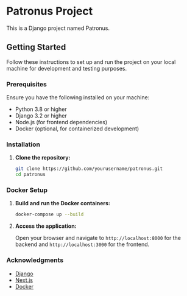 # Patronus Project

This is a Django project named Patronus.

## Getting Started

Follow these instructions to set up and run the project on your local machine for development and testing purposes.

### Prerequisites

Ensure you have the following installed on your machine:

- Python 3.8 or higher
- Django 3.2 or higher
- Node.js (for frontend dependencies)
- Docker (optional, for containerized development)

### Installation

1. **Clone the repository:**

    ```bash
    git clone https://github.com/yourusername/patronus.git
    cd patronus
    ```

### Docker Setup 

1. **Build and run the Docker containers:**

    ```bash
    docker-compose up --build
    ```

2. **Access the application:**

    Open your browser and navigate to `http://localhost:8000` for the backend and `http://localhost:3000` for the frontend.

### Acknowledgments

- [Django](https://www.djangoproject.com/)
- [Next.js](https://nextjs.org/)
- [Docker](https://www.docker.com/)
